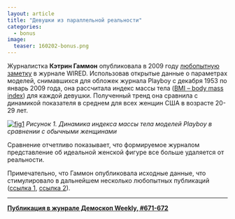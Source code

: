 ```yaml
---
layout: article
title: "Девушки из параллельной реальности"
categories: 
  - bonus
image:
  teaser: 160202-bonus.png
---
```


Журналистка **Кэтрин Гаммон** опубликовала в 2009 году [любопытную заметку][post] в журнале WIRED. Использовав открытые данные о параметрах моделей, снимавшихся для обложек журнала Playboy с декабря 1953 по январь 2009 года, она рассчитала индекс массы тела ([BMI – body mass index][bmi]) для каждой девушки. Полученный тренд она сравнила с динамикой показателя в среднем для всех женщин США в возрасте 20-29 лет.

[![fig1][f1]][f1] 
*Рисунок 1.  Динамика индекса массы тела моделей Playboy в сравнении с обычными женщинами*

Сравнение отчетливо показывает, что формируемое журналом представление об идеальной женской фигуре все больше удаляется от реальности.

Примечательно, что Гаммон опубликовала исходные данные, что стимулировало в дальнейшем несколько любопытных публикаций ([ссылка 1][link1], [ссылка 2][link2]).

[f1]: /dem-digest/images/2016/671-fig-bonus.jpg

[post]: http://archive.wired.com/special_multimedia/2009/st_infoporn_1702
[bmi]: https://en.wikipedia.org/wiki/Body_mass_index
[link1]: http://habrahabr.ru/post/172043/
[link2]: https://habrahabr.ru/post/251225/


***
**[Публикация в жунрале Демоскоп Weekly, #671-672](http://demoscope.ru/weekly/2016/0671/digest04.php)**